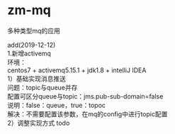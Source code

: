 # zm-mq  
多种类型mq的应用  

add(2019-12-12)  
1.新增activemq  
  环境：  
  centos7 + activemq5.15.1 + jdk1.8  + intelliJ IDEA  
  1）基础实现消息推送  
    问题：topic与queue并存  
    配置可区分queue与topic：jms.pub-sub-domain=false  
    说明：false：queue，true：topoc  
    解决：不需要配置该参数，在mq的config中进行topic配置  
  2）调整实现方式 todo  
    


